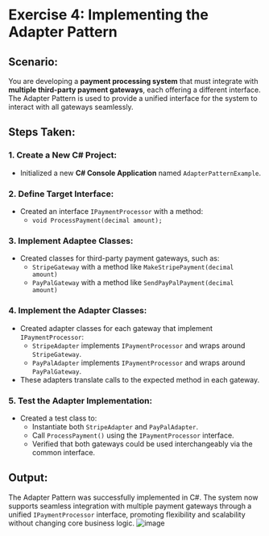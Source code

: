 # Exercise 4: Implementing the Adapter Pattern

## Scenario:
You are developing a **payment processing system** that must integrate with **multiple third-party payment gateways**, each offering a different interface. The Adapter Pattern is used to provide a unified interface for the system to interact with all gateways seamlessly.

## Steps Taken:

### 1. Create a New C# Project:
- Initialized a new **C# Console Application** named `AdapterPatternExample`.

### 2. Define Target Interface:
- Created an interface `IPaymentProcessor` with a method:
  - `void ProcessPayment(decimal amount);`

### 3. Implement Adaptee Classes:
- Created classes for third-party payment gateways, such as:
  - `StripeGateway` with a method like `MakeStripePayment(decimal amount)`
  - `PayPalGateway` with a method like `SendPayPalPayment(decimal amount)`

### 4. Implement the Adapter Classes:
- Created adapter classes for each gateway that implement `IPaymentProcessor`:
  - `StripeAdapter` implements `IPaymentProcessor` and wraps around `StripeGateway`.
  - `PayPalAdapter` implements `IPaymentProcessor` and wraps around `PayPalGateway`.
- These adapters translate calls to the expected method in each gateway.

### 5. Test the Adapter Implementation:
- Created a test class to:
  - Instantiate both `StripeAdapter` and `PayPalAdapter`.
  - Call `ProcessPayment()` using the `IPaymentProcessor` interface.
  - Verified that both gateways could be used interchangeably via the common interface.

## Output:
The Adapter Pattern was successfully implemented in C#. The system now supports seamless integration with multiple payment gateways through a unified `IPaymentProcessor` interface, promoting flexibility and scalability without changing core business logic.
![image](https://github.com/user-attachments/assets/51c02721-7fba-4cd7-a224-552a1ab04717)

